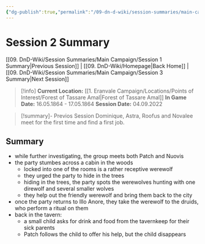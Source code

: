 ```yaml
---
{"dg-publish":true,"permalink":"/09-dn-d-wiki/session-summaries/main-campaign/session-2-summary/","tags":["session-notes-summary","maincampaignsummary"]}
---
```



# Session 2 Summary
 
[[09. DnD-Wiki/Session Summaries/Main Campaign/Session 1 Summary\|Previous Session]] | [[09. DnD-Wiki/Homepage\|Back Home]] | [[09. DnD-Wiki/Session Summaries/Main Campaign/Session 3 Summary\|Next Session]]


>[!info]
**Current Location:** [[1. Eranvale Campaign/Locations/Points of Interest/Forest of Tassare Amal\|Forest of Tassare Amal]]
**In Game Date:** 16.05.1864 - 17.05.1864
**Session Date:** 04.09.2022

>[!summary]- Previos Session
> Dominique, Astra, Roofus and Novalee meet for the first time and find a first job.

## Summary
- while further investigating, the group meets both Patch and Nuovis
- the party stumbes across a cabin in the woods
	- locked into one of the rooms is a rather receptive werewolf 
	- they urged the party to hide in the trees
	- hiding in the trees, the party spots the werewolves hunting with one direwolf and several smaller wolves 
	- they help out the friendly werewolf and bring them back to the city
- once the party returns to Illo Anore, they take the werewolf to the druids, who perform a ritual on them
- back in the tavern:
	- a small child asks for drink and food from the tavernkeep for their sick parents
	- Patch follows the child to offer his help, but the child disappears 

